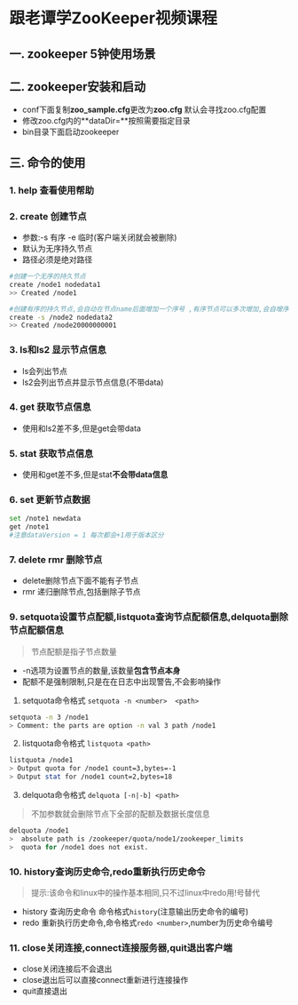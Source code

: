 # 跟老谭学ZooKeeper视频课程
## 一. zookeeper 5钟使用场景

##  二. zookeeper安装和启动 
- conf下面复制**zoo_sample.cfg**更改为**zoo.cfg** 默认会寻找zoo.cfg配置
- 修改zoo.cfg内的**dataDir=**按照需要指定目录
- bin目录下面启动zookeeper

## 三. 命令的使用 
### 1. help  查看使用帮助
### 2. create 创建节点  
- 参数:-s 有序  -e 临时(客户端关闭就会被删除)  
- 默认为无序持久节点  
- 路径必须是绝对路径

```bash
#创建一个无序的持久节点
create /node1 nodedata1
>> Created /node1
```

```bash
#创建有序的持久节点,会自动在节点name后面增加一个序号 ,有序节点可以多次增加,会自增序列
create -s /node2 nodedata2
>> Created /node20000000001  
```

### 3. ls和ls2 显示节点信息
- ls会列出节点
- ls2会列出节点并显示节点信息(不带data)

### 4. get 获取节点信息
- 使用和ls2差不多,但是get会带data

### 5. stat 获取节点信息
- 使用和get差不多,但是stat**不会带data信息**

### 6. set 更新节点数据
```bash
set /note1 newdata
get /note1
#注意dataVersion = 1 每次都会+1用于版本区分
```

### 7. delete rmr 删除节点
- delete删除节点下面不能有子节点
- rmr 递归删除节点,包括删除子节点 

### 9. setquota设置节点配额,listquota查询节点配额信息,delquota删除节点配额信息
> 节点配额是指子节点数量 
 
- -n选项为设置节点的数量,该数量**包含节点本身**  
- 配额不是强制限制,只是在在日志中出现警告,不会影响操作  


1. setquota命令格式 ```setquota -n <number>  <path>```
```bash
setquota -n 3 /node1
> Comment: the parts are option -n val 3 path /node1
```

2. listquota命令格式 ```listquota <path>```
```bash
listquota /node1
> Output quota for /node1 count=3,bytes=-1
> Output stat for /node1 count=2,bytes=18
```

3. delquota命令格式 ```delquota [-n|-b] <path>```  
> 不加参数就会删除节点下全部的配额及数据长度信息  

```bash
delquota /node1
>  absolute path is /zookeeper/quota/node1/zookeeper_limits
>  quota for /node1 does not exist.
```

### 10. history查询历史命令,redo重新执行历史命令
> 提示:该命令和linux中的操作基本相同,只不过linux中redo用!号替代

- history 查询历史命令 命令格式```history```(注意输出历史命令的编号)
- redo 重新执行历史命令,命令格式```redo <number>```,number为历史命令编号

### 11. close关闭连接,connect连接服务器,quit退出客户端
- close关闭连接后不会退出
- close退出后可以直接connect重新进行连接操作
- quit直接退出